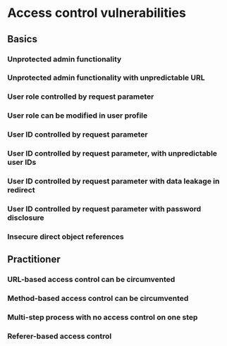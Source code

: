 # Access control vulnerabilities

## Basics

### Unprotected admin functionality

### Unprotected admin functionality with unpredictable URL

### User role controlled by request parameter

### User role can be modified in user profile

### User ID controlled by request parameter

### User ID controlled by request parameter, with unpredictable user IDs

### User ID controlled by request parameter with data leakage in redirect

### User ID controlled by request parameter with password disclosure

### Insecure direct object references

## Practitioner

### URL-based access control can be circumvented

### Method-based access control can be circumvented

### Multi-step process with no access control on one step

### Referer-based access control
